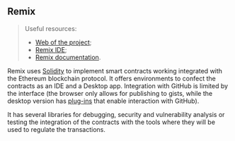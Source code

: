 ## Remix
> Useful resources:
> - <a href="https://remix-project.org/">Web of the project</a>;
> - <a href="https://remix.ethereum.org/#optimize=false&runs=200&evmVersion=null&version=soljson-v0.8.7+commit.e28d00a7.js" target="_blank">Remix IDE</a>;
> - <a href="https://remix-ide.readthedocs.io/en/latest/">Remix documentation</a>.

Remix uses [Solidity](solidity.md) to implement smart contracts working integrated with the Ethereum blockchain protocol. It offers environments to confect the contracts as an IDE and a Desktop app. Integration with GitHub is limited by the interface (the browser only allows for publishing to gists, while the desktop version has [plug-ins](https://medium.com/remix-ide/github-in-remix-ide-356de378f7da) that enable interaction with GitHub).

It has several libraries for debugging, security and vulnerability analysis or testing the integration of the contracts with the tools where they will be used to regulate the transactions. 
